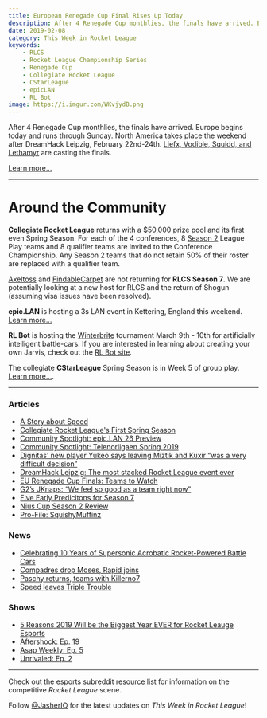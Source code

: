 ```yaml
---
title: European Renegade Cup Final Rises Up Today
description: After 4 Renegade Cup monthlies, the finals have arrived. Europe begins today and runs through Sunday. North America takes place the weekend after DreamHack Leipzig, February 22nd-24th.
date: 2019-02-08
category: This Week in Rocket League
keywords:
    - RLCS
    - Rocket League Championship Series
    - Renegade Cup
    - Collegiate Rocket League
    - CStarLeague
    - epicLAN
    - RL Bot
image: https://i.imgur.com/WKvjydB.png
---
```


After 4 Renegade Cup monthlies, the finals have arrived. Europe begins today and runs through Sunday. North America takes place the weekend after DreamHack Leipzig, February 22nd-24th. [Liefx, Vodible, Squidd, and Lethamyr](https://www.rocketleagueesports.com/news/renegade-cup-finals-coming-soon/) are casting the finals.

[Learn more...](https://liquipedia.net/rocketleague/Renegade_Cup/Europe)

---

# Around the Community

**Collegiate Rocket League** returns with a \$50,000 prize pool and its first even Spring Season. For each of the 4 conferences, 8 [Season 2](https://liquipedia.net/rocketleague/Collegiate_Rocket_League/Season_2) League Play teams and 8 qualifier teams are invited to the Conference Championship. Any Season 2 teams that do not retain 50% of their roster are replaced with a qualifier team.

[Axeltoss](https://twitter.com/Axeltoss/status/1092856528619503616) and [FindableCarpet](https://twitter.com/FindableCarpet/status/1092498979319832576) are not returning for **RLCS Season 7**. We are potentially looking at a new host for RLCS and the return of Shogun (assuming visa issues have been resolved).

**epic.LAN** is hosting a 3s LAN event in Kettering, England this weekend. [Learn more...](https://liquipedia.net/rocketleague/Epic.LAN/26)

**RL Bot** is hosting the [Winterbrite](https://twitter.com/RLBotOfficial/status/1087787040626876416) tournament March 9th - 10th for artificially intelligent battle-cars. If you are interested in learning about creating your own Jarvis, check out the [RL Bot site](http://www.rlbot.org).

The collegiate **CStarLeague** Spring Season is in Week 5 of group play. [Learn more...](https://cstarleague.com/rl/standings).

---

### Articles

-   [A Story about Speed](https://octane.gg/news/a-story-about-speed/)
-   [Collegiate Rocket League's First Spring Season](https://thegamehaus.com/collegiate-rocket-leagues-first-spring-season/2019/02/05/)
-   [Community Spotlight: epic.LAN 26 Preview](https://octane.gg/news/community-spotlight-epiclan-26-preview)
-   [Community Spotlight: Telenorligaen Spring 2019](https://octane.gg/news/community-spotlight-telenorligaen-spring-2019)
-   [Dignitas’ new player Yukeo says leaving Miztik and Kuxir “was a very difficult decision”](https://rocketeers.gg/interview-dignitas-yukeo-rlcs-s7-flipside-tactics/)
-   [DreamHack Leipzig: The most stacked Rocket League event ever](https://www.dailyesports.gg/dreamhack-leipzig-rocket-league/)
-   [EU Renegade Cup Finals: Teams to Watch](https://www.rocketleagueesports.com/news/eu-renegade-cup-finals-teams-to-watch/)
-   [G2’s JKnaps: “We feel so good as a team right now”](https://rocketeers.gg/interview-g2-jknaps-rocket-league-transfer-chicago-kronovi/)
-   [Five Early Predicitons for Season 7](https://thegamehaus.com/five-early-predictions-for-season-seven/2019/02/06/)
-   [Nius Cup Season 2 Review](https://www.reddit.com/r/RocketLeagueEsports/comments/ani5il/the_end_of_the_second_season_of_brazilians_league/)
-   [Pro-File: SquishyMuffinz](https://www.rocketleagueesports.com/news/rle-pro-files--vol--3--squishymuffinz/)

### News

-   [Celebrating 10 Years of Supersonic Acrobatic Rocket-Powered Battle Cars](https://rocket-league.com/news/celebrating-10-years-of-supersonic-acrobatic-rocket-powered-battle-cars)
-   [Compadres drop Moses, Rapid joins](https://twitter.com/aeonrl/status/1092626221706477569?s=21)
-   [Paschy returns, teams with Killerno7](https://twitter.com/Paschy90/status/1093495664670060544)
-   [Speed leaves Triple Trouble](https://twitter.com/TripleTroubleRL/status/1091660351068925952?s=19)

### Shows

-   [5 Reasons 2019 Will be the Biggest Year EVER for Rocket Leauge Esports](https://www.youtube.com/watch?v=GaNfyP9rM4A&feature=youtu.be)
-   [Aftershock: Ep. 19](https://www.youtube.com/watch?v=0SgeWs_jzMQ)
-   [Asap Weekly: Ep. 5](https://asapweekly.podbean.com/e/rocket-league-5-snake-in-the-grass/)
-   [Unrivaled: Ep. 2](https://www.twitch.tv/videos/376257646)

---

Check out the esports subreddit [resource list](https://www.reddit.com/r/RocketLeagueEsports/wiki/links) for information on the competitive _Rocket League_ scene.

Follow [@JasherIO](https://twitter.com/JasherIO) for the latest updates on _This Week in Rocket League_!
